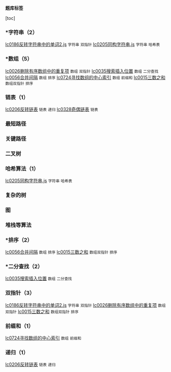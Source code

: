 **题库标签**

[toc]

### *字符串（2）

[lc0186反转字符串中的单词2.js](./dataStructures/string/lc0186反转字符串中的单词2.js)  <code>字符串</code> <code>双指针</code>
[lc0205同构字符串.js](./dataStructures/string/lc0205同构字符串.js)  <code>字符串</code> <code>哈希表</code>

### *数组（5）

[lc0026删除有序数组中的重复项](./dataStructures/arrays/lc0026删除有序数组中的重复项.js)  <code>数组</code> <code>双指针</code>
[lc0035搜索插入位置](./dataStructures/arrays/lc0035搜索插入位置.js)  <code>数组</code> <code>二分查找</code>
[lc0056合并间隔](./dataStructures/arrays/lc0056合并间隔.js)  <code>数组</code> <code>排序</code>
[lc0724寻找数组的中心索引](./dataStructures/arrays/lc0724寻找数组的中心索引.js)  <code>数组</code> <code>前缀和</code>
[lc0015三数之和](./dataStructures/arrays/lc0015三数之和.js)  <code>数组</code><code>双指针</code> <code>排序</code>

### 链表（1）

[lc0206反转链表](./dataStructures/arrays/lc0206反转链表.js)  <code>链表</code> <code>递归</code>
[lc0328奇偶链表](./dataStructures/arrays/lc0328奇偶链表.js)  <code>链表</code>

### 最短路径

### 关键路径

### 二叉树

### 哈希算法（1）

[lc0205同构字符串.js](./dataStructures/string/lc0205同构字符串.js)  <code>字符串</code> <code>哈希表</code>

### 复杂的树

### 图

### 堆栈等算法

### *排序（2）

[lc0056合并间隔](./dataStructures/arrays/lc0056合并间隔.js)  <code>数组</code> <code>排序</code>
[lc0015三数之和](./dataStructures/arrays/lc0015三数之和.js)  <code>数组</code><code>双指针</code> <code>排序</code>

### *二分查找（2）

[lc0035搜索插入位置](./dataStructures/arrays/lc0035搜索插入位置.js)  <code>数组</code> <code>二分查找</code>

### 双指针（3）

[lc0186反转字符串中的单词2.js](./dataStructures/string/lc0186反转字符串中的单词2.js)  <code>字符串</code> <code>双指针</code>
[lc0026删除有序数组中的重复项](./dataStructures/arrays/lc0026删除有序数组中的重复项.js)  <code>数组</code> <code>双指针</code>
[lc0015三数之和](./dataStructures/arrays/lc0015三数之和.js)  <code>数组</code><code>双指针</code> <code>排序</code>

### 前缀和（1）

[lc0724寻找数组的中心索引](./dataStructures/arrays/lc0724寻找数组的中心索引.js)  <code>数组</code> <code>前缀和</code>

### 递归（1）

[lc0206反转链表](./dataStructures/arrays/lc0206反转链表.js)  <code>链表</code> <code>递归</code>
